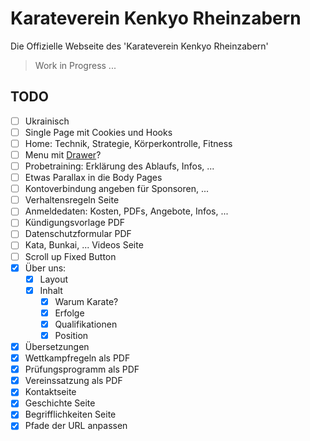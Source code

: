 # Karateverein Kenkyo Rheinzabern

Die Offizielle Webseite des 'Karateverein Kenkyo Rheinzabern'

> Work in Progress ...

## TODO

- [ ] Ukrainisch
- [ ] Single Page mit Cookies und Hooks
- [ ] Home: Technik, Strategie, Körperkontrolle, Fitness
- [ ] Menu mit [Drawer](https://mantine.dev/core/drawer/)?
- [ ] Probetraining: Erklärung des Ablaufs, Infos, ...
- [ ] Etwas Parallax in die Body Pages
- [ ] Kontoverbindung angeben für Sponsoren, ...
- [ ] Verhaltensregeln Seite
- [ ] Anmeldedaten: Kosten, PDFs, Angebote, Infos, ...
- [ ] Kündigungsvorlage PDF
- [ ] Datenschutzformular PDF
- [ ] Kata, Bunkai, ... Videos Seite
- [ ] Scroll up Fixed Button 
- [x] Über uns:
  - [x] Layout
  - [x] Inhalt
    - [x] Warum Karate?
    - [x] Erfolge
    - [x] Qualifikationen
    - [x] Position
- [x] Übersetzungen
- [x] Wettkampfregeln als PDF
- [x] Prüfungsprogramm als PDF
- [x] Vereinssatzung als PDF
- [x] Kontaktseite
- [x] Geschichte Seite
- [x] Begrifflichkeiten Seite
- [x] Pfade der URL anpassen 
